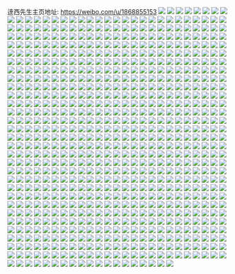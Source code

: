 逹西先生主页地址: https://weibo.com/u/1868855153 
![](https://wx4.sinaimg.cn/mw2000/6f647771gy1h8v51tytyyj22aa1ijhdu.jpg) 
![](https://wx4.sinaimg.cn/mw2000/6f647771gy1h8v527migtj21ln2eyb2b.jpg) 
![](https://wx4.sinaimg.cn/mw2000/6f647771gy1h8v51y50qzj22ey1lnhdx.jpg) 
![](https://wx4.sinaimg.cn/mw2000/6f647771gy1h8v522w783j21lm2ewb2b.jpg) 
![](https://wx4.sinaimg.cn/mw2000/6f647771gy1h8v525u287j22d11kd1kz.jpg) 
![](https://wx4.sinaimg.cn/mw2000/6f647771gy1h8v51zgeexj21f7259x6p.jpg) 
![](https://wx4.sinaimg.cn/mw2000/6f647771gy1h8v52c98fvj21kj2danpe.jpg) 
![](https://wx4.sinaimg.cn/mw2000/6f647771gy1h8v52dxh0jj21h1281hdu.jpg) 
![](https://wx4.sinaimg.cn/mw2000/6f647771gy1h8v52akro2j22ey1lnkjn.jpg) 
![](https://wx4.sinaimg.cn/mw2000/6f647771gy1h8v5241393j21ad1xk7wh.jpg) 
![](https://wx4.sinaimg.cn/mw2000/6f647771gy1h8v51sd7mgj21ln2eyu0z.jpg) 
![](https://wx4.sinaimg.cn/mw2000/6f647771gy1h8v52141xlj22cp1k5x6q.jpg) 
![](https://wx4.sinaimg.cn/mw2000/6f647771gy1h8s7gzaqzjj22c0340b2a.jpg) 
![](https://wx4.sinaimg.cn/mw2000/6f647771gy1h8s7h32jt7j22c0340hdu.jpg) 
![](https://wx4.sinaimg.cn/mw2000/6f647771gy1h8s7h15co1j22c0340kjm.jpg) 
![](https://wx4.sinaimg.cn/mw2000/6f647771gy1h8s7gx58fmj22c03407wj.jpg) 
![](https://wx4.sinaimg.cn/mw2000/6f647771gy1h8s7gv3fw1j23402c0kjn.jpg) 
![](https://wx4.sinaimg.cn/mw2000/6f647771gy1h8s7gproqrj22c0340hdu.jpg) 
![](https://wx4.sinaimg.cn/mw2000/6f647771gy1h8qr1gzuwvj22c0340e82.jpg) 
![](https://wx4.sinaimg.cn/mw2000/6f647771gy1h8qr1ihq55j22b032ob2a.jpg) 
![](https://wx4.sinaimg.cn/mw2000/6f647771gy1h8qr1n79q6j22c0340kjm.jpg) 
![](https://wx4.sinaimg.cn/mw2000/6f647771gy1h8qr1pjsjkj22c03407wj.jpg) 
![](https://wx4.sinaimg.cn/mw2000/6f647771gy1h8ma0074qwj22ad1psb29.jpg) 
![](https://wx4.sinaimg.cn/mw2000/6f647771gy1h8m9zt5bgxj229p325b2b.jpg) 
![](https://wx4.sinaimg.cn/mw2000/6f647771gy1h8m9zjytn6j20zk0qogys.jpg) 
![](https://wx4.sinaimg.cn/mw2000/6f647771gy1h8lsy3ashjj226a2wenpe.jpg) 
![](https://wx4.sinaimg.cn/mw2000/6f647771gy1h8m9zn78tnj20qo0zkart.jpg) 
![](https://wx4.sinaimg.cn/mw2000/6f647771gy1h8lsy6pzm2j22c0340npg.jpg) 
![](https://wx4.sinaimg.cn/mw2000/6f647771gy1h8ma04n52pj22c03407wj.jpg) 
![](https://wx4.sinaimg.cn/mw2000/6f647771gy1h8ma07np8wj22c0340qv6.jpg) 
![](https://wx4.sinaimg.cn/mw2000/6f647771gy1h8m9zggbyaj235s23ce82.jpg) 
![](https://wx4.sinaimg.cn/mw2000/6f647771gy1h8m9zxm1x0j226g2wl7wi.jpg) 
![](https://wx4.sinaimg.cn/mw2000/6f647771gy1h8m9zonrjcj20zk0qowrh.jpg) 
![](https://wx4.sinaimg.cn/mw2000/6f647771gy1h8lsy8w2a3j22ap32akjm.jpg) 
![](https://wx4.sinaimg.cn/mw2000/6f647771gy1h8al2slpcej22c0340qvb.jpg) 
![](https://wx4.sinaimg.cn/mw2000/6f647771gy1h8al2v1h7qj22c0340kjp.jpg) 
![](https://wx4.sinaimg.cn/mw2000/6f647771gy1h8al2mvt9qj223t35se8b.jpg) 
![](https://wx4.sinaimg.cn/mw2000/6f647771gy1h8al2cknwaj22by1qzb29.jpg) 
![](https://wx4.sinaimg.cn/mw2000/6f647771gy1h8al7evswsj22c0340e83.jpg) 
![](https://wx4.sinaimg.cn/mw2000/6f647771gy1h8al2xhk5qj20qo0zk7by.jpg) 
![](https://wx4.sinaimg.cn/mw2000/6f647771gy1h8am538cujj21uo46c4qq.jpg) 
![](https://wx4.sinaimg.cn/mw2000/6f647771gy1h8al2x4o9ij20qo0zk15f.jpg) 
![](https://wx4.sinaimg.cn/mw2000/6f647771gy1h8am54vep0j21uo46c4qq.jpg) 
![](https://wx4.sinaimg.cn/mw2000/6f647771gy1h84tyrq2j9j22c0340u10.jpg) 
![](https://wx4.sinaimg.cn/mw2000/6f647771gy1h84typ54vbj22c0340b2d.jpg) 
![](https://wx4.sinaimg.cn/mw2000/6f647771gy1h81hwi8l80j22352s7qv6.jpg) 
![](https://wx4.sinaimg.cn/mw2000/6f647771gy1h81hxa26kaj22402tcx6p.jpg) 
![](https://wx4.sinaimg.cn/mw2000/6f647771gy1h81hw1pvlkj22c0340b2c.jpg) 
![](https://wx4.sinaimg.cn/mw2000/6f647771gy1h7yzzzxcv8j20u01hckjm.jpg) 
![](https://wx4.sinaimg.cn/mw2000/6f647771gy1h7z0076n0pj20u01hcqv6.jpg) 
![](https://wx4.sinaimg.cn/mw2000/6f647771gy1h7z00a51rvj20u01hce82.jpg) 
![](https://wx4.sinaimg.cn/mw2000/6f647771gy1h7z003ys39j20u01hchdu.jpg) 
![](https://wx4.sinaimg.cn/mw2000/6f647771gy1h7vmblnjy3j21ln2eynpf.jpg) 
![](https://wx4.sinaimg.cn/mw2000/6f647771gy1h7vmebhysvj21kh2d7x6q.jpg) 
![](https://wx4.sinaimg.cn/mw2000/6f647771gy1h7vmd5s759j21ln2eyqv7.jpg) 
![](https://wx4.sinaimg.cn/mw2000/6f647771gy1h7vmb3js1pj21ln2ey7wk.jpg) 
![](https://wx4.sinaimg.cn/mw2000/6f647771gy1h7vmb9f3jxj21ln29q1kz.jpg) 
![](https://wx4.sinaimg.cn/mw2000/6f647771gy1h7vmb7ky4zj21ln2ey7wk.jpg) 
![](https://wx4.sinaimg.cn/mw2000/6f647771gy1h7ul5mhf6gj228s2zqu0y.jpg) 
![](https://wx4.sinaimg.cn/mw2000/6f647771gy1h7ul672rbpj22c0340hdu.jpg) 
![](https://wx4.sinaimg.cn/mw2000/6f647771gy1h7ul577eujj22c0340e84.jpg) 
![](https://wx4.sinaimg.cn/mw2000/6f647771gy1h7ul64rqeuj22bx33w4qr.jpg) 
![](https://wx4.sinaimg.cn/mw2000/6f647771gy1h7auuqn1b8j22c0340b2d.jpg) 
![](https://wx4.sinaimg.cn/mw2000/6f647771gy1h7auuohfonj22913024qp.jpg) 
![](https://wx4.sinaimg.cn/mw2000/6f647771gy1h7auuteewvj22c03404qr.jpg) 
![](https://wx4.sinaimg.cn/mw2000/6f647771gy1h7auuw2mwyj22112pd7wi.jpg) 
![](https://wx4.sinaimg.cn/mw2000/6f647771gy1h7autpdintj22c0340b2a.jpg) 
![](https://wx4.sinaimg.cn/mw2000/6f647771gy1h7auuy07tij22c0340x6p.jpg) 
![](https://wx4.sinaimg.cn/mw2000/6f647771gy1h77c7bs713j22ey1lnb2b.jpg) 
![](https://wx4.sinaimg.cn/mw2000/6f647771gy1h77c6k6gmzj21ln2eykjn.jpg) 
![](https://wx4.sinaimg.cn/mw2000/6f647771gy1h77c793mohj22ey1lnx6r.jpg) 
![](https://wx4.sinaimg.cn/mw2000/6f647771gy1h77c8eca1xj21ln2eye6y.jpg) 
![](https://wx4.sinaimg.cn/mw2000/6f647771gy1h77c83w3dfj21ln2ey4qs.jpg) 
![](https://wx4.sinaimg.cn/mw2000/6f647771gy1h77c74k3hkj21hp2901kx.jpg) 
![](https://wx4.sinaimg.cn/mw2000/6f647771gy1h77c7qv4ybj21jt2c77u0.jpg) 
![](https://wx4.sinaimg.cn/mw2000/6f647771gy1h77c6zt8cpj21jt2c8u0y.jpg) 
![](https://wx4.sinaimg.cn/mw2000/6f647771gy1h77c6qsbhxj21ln2ey7wk.jpg) 
![](https://wx4.sinaimg.cn/mw2000/6f647771gy1h77c7e94fwj22ey1lnkjl.jpg) 
![](https://wx4.sinaimg.cn/mw2000/6f647771gy1h77c87w6cvj21ln2eyb2b.jpg) 
![](https://wx4.sinaimg.cn/mw2000/6f647771gy1h77c7gvprqj22ey1ln4qr.jpg) 
![](https://wx4.sinaimg.cn/mw2000/6f647771gy1h77c6uqpbij21f524pnpe.jpg) 
![](https://wx4.sinaimg.cn/mw2000/6f647771gy1h77c8jhijcj21j12b1qv6.jpg) 
![](https://wx4.sinaimg.cn/mw2000/6f647771gy1h77cdmd58pj22ey1lnu10.jpg) 
![](https://wx4.sinaimg.cn/mw2000/6f647771gy1h6wnjvdn17j22s51urn4e.jpg) 
![](https://wx4.sinaimg.cn/mw2000/6f647771gy1h6wnjygj4mj22s51ur7dj.jpg) 
![](https://wx4.sinaimg.cn/mw2000/6f647771gy1h728q1svcnj22s51urn5z.jpg) 
![](https://wx4.sinaimg.cn/mw2000/6f647771gy1h6wnjwxehzj22s51urwmx.jpg) 
![](https://wx4.sinaimg.cn/mw2000/6f647771gy1h6vqi70o9jj212s76i4jm.jpg) 
![](https://wx4.sinaimg.cn/mw2000/6f647771gy1h6vpxxtj70j212s76i4qr.jpg) 
![](https://wx4.sinaimg.cn/mw2000/6f647771gy1h6vpy18knmj217d6f7kjm.jpg) 
![](https://wx4.sinaimg.cn/mw2000/6f647771gy1h6vpy3m65aj212s76inpe.jpg) 
![](https://wx4.sinaimg.cn/mw2000/6f647771gy1h6vq3c85yjj217d6f9qv6.jpg) 
![](https://wx4.sinaimg.cn/mw2000/6f647771gy1h6vpyauobuj212s76kni9.jpg) 
![](https://wx4.sinaimg.cn/mw2000/6f647771gy1h6vpy8laz3j212s76knog.jpg) 
![](https://wx4.sinaimg.cn/mw2000/6f647771gy1h6vpzlvmzlj217d6f71kz.jpg) 
![](https://wx4.sinaimg.cn/mw2000/6f647771gy1h6vpydibgjj212s76kqv6.jpg) 
![](https://wx4.sinaimg.cn/mw2000/6f647771gy1h6mrsnl1jmj20pv0yhtjw.jpg) 
![](https://wx4.sinaimg.cn/mw2000/6f647771gy1h6mrmsi35sj22ad31unpe.jpg) 
![](https://wx4.sinaimg.cn/mw2000/6f647771gy1h6mrmdn0yvj22c0340x6p.jpg) 
![](https://wx4.sinaimg.cn/mw2000/6f647771gy1h6mrmklk9uj22c0340qv6.jpg) 
![](https://wx4.sinaimg.cn/mw2000/6f647771gy1h6mrmhxylcj21sc2dse81.jpg) 
![](https://wx4.sinaimg.cn/mw2000/6f647771gy1h6mshp767sj21400u0dn1.jpg) 
![](https://wx4.sinaimg.cn/mw2000/6f647771gy1h6oqdz0p1oj22c03404qr.jpg) 
![](https://wx4.sinaimg.cn/mw2000/6f647771gy1h6oqe6kvm3j22c03401l0.jpg) 
![](https://wx4.sinaimg.cn/mw2000/6f647771gy1h6oqdsbn64j22c03407wj.jpg) 
![](https://wx4.sinaimg.cn/mw2000/6f647771gy1h6oqdw6d6lj23402c07wj.jpg) 
![](https://wx4.sinaimg.cn/mw2000/6f647771gy1h6oqdkrusvj22162pkqv5.jpg) 
![](https://wx4.sinaimg.cn/mw2000/6f647771gy1h6oqdm9a8xj22dc35saon.jpg) 
![](https://wx4.sinaimg.cn/mw2000/6f647771gy1h6oqdooq3uj228k2zfb2a.jpg) 
![](https://wx4.sinaimg.cn/mw2000/6f647771gy1h6oqeb46v8j22dc35su0z.jpg) 
![](https://wx4.sinaimg.cn/mw2000/6f647771gy1h6oqe2o63lj22db35r1kz.jpg) 
![](https://wx4.sinaimg.cn/mw2000/6f647771gy1h6mjq5vxphj229g30mhdu.jpg) 
![](https://wx4.sinaimg.cn/mw2000/6f647771gy1h6mjq9e7yrj22ay32l1kz.jpg) 
![](https://wx4.sinaimg.cn/mw2000/6f647771gy1h6mjs5z01qj22c03407wj.jpg) 
![](https://wx4.sinaimg.cn/mw2000/6f647771gy1h6mjq3xzihj229k30rqv6.jpg) 
![](https://wx4.sinaimg.cn/mw2000/6f647771gy1h6mjsgsnbwj227w27whdv.jpg) 
![](https://wx4.sinaimg.cn/mw2000/6f647771gy1h6mjs86m3fj22c02c0b2a.jpg) 
![](https://wx4.sinaimg.cn/mw2000/6f647771gy1h6mjsdonscj22c0340u0y.jpg) 
![](https://wx4.sinaimg.cn/mw2000/6f647771gy1h6mjsazu0lj2225225qv6.jpg) 
![](https://wx4.sinaimg.cn/mw2000/6f647771gy1h6mjsezpe4j20qo0zkqcv.jpg) 
![](https://wx4.sinaimg.cn/mw2000/6f647771gy1h62n2mj1a8j22jk1woahd.jpg) 
![](https://wx4.sinaimg.cn/mw2000/6f647771gy1h62my2ltlxj220c2ogx6p.jpg) 
![](https://wx4.sinaimg.cn/mw2000/6f647771gy1h62mvmyiq4j22c0340u0y.jpg) 
![](https://wx4.sinaimg.cn/mw2000/6f647771gy1h62mvqmzvhj22c0340toy.jpg) 
![](https://wx4.sinaimg.cn/mw2000/6f647771gy1h62n2ut0pnj22681mwhdt.jpg) 
![](https://wx4.sinaimg.cn/mw2000/6f647771gy1h62sdu0sn3j22a131cb29.jpg) 
![](https://wx4.sinaimg.cn/mw2000/6f647771gy1h606tgp8slj217d6f9hdu.jpg) 
![](https://wx4.sinaimg.cn/mw2000/6f647771gy1h5zrcx43zlj21e25ka49p.jpg) 
![](https://wx4.sinaimg.cn/mw2000/6f647771gy1h606tdfun6j21e25kaqv6.jpg) 
![](https://wx4.sinaimg.cn/mw2000/6f647771gy1h606tjyjz6j217d6f71kz.jpg) 
![](https://wx4.sinaimg.cn/mw2000/6f647771gy1h5zskxmv9lj21e35k77o3.jpg) 
![](https://wx4.sinaimg.cn/mw2000/6f647771gy1h5zsor5hg0j217d6f9tmn.jpg) 
![](https://wx4.sinaimg.cn/mw2000/6f647771gy1h606t8g6z1j217d6f7x23.jpg) 
![](https://wx4.sinaimg.cn/mw2000/6f647771gy1h5zr3jorasj217d6f77m6.jpg) 
![](https://wx4.sinaimg.cn/mw2000/6f647771gy1h5zrcz13g6j21e25kanpe.jpg) 
![](https://wx4.sinaimg.cn/mw2000/6f647771gy1h5izciyswfj22s51urb29.jpg) 
![](https://wx4.sinaimg.cn/mw2000/6f647771gy1h5izcc1mgcj22s51ur1kx.jpg) 
![](https://wx4.sinaimg.cn/mw2000/6f647771gy1h5izcgua6zj22s51ure81.jpg) 
![](https://wx4.sinaimg.cn/mw2000/6f647771gy1h5izj8hjtcj22s51ur7wh.jpg) 
![](https://wx4.sinaimg.cn/mw2000/6f647771gy1h5iza5tvuyj22io3swb2b.jpg) 
![](https://wx4.sinaimg.cn/mw2000/6f647771gy1h5hu1wfj7wj21zr2np1ky.jpg) 
![](https://wx4.sinaimg.cn/mw2000/6f647771gy1h5hu2u87g9j22io3cwqv6.jpg) 
![](https://wx4.sinaimg.cn/mw2000/6f647771gy1h5hu2cwfuaj22io3sw4qq.jpg) 
![](https://wx4.sinaimg.cn/mw2000/6f647771gy1h5hu266rm4j22262qwx6p.jpg) 
![](https://wx4.sinaimg.cn/mw2000/6f647771gy1h5hu1tczvdj22262qye82.jpg) 
![](https://wx4.sinaimg.cn/mw2000/6f647771gy1h5hu1zascfj22262qwkjl.jpg) 
![](https://wx4.sinaimg.cn/mw2000/6f647771gy1h5fuxysffcj21ln2ey4qr.jpg) 
![](https://wx4.sinaimg.cn/mw2000/6f647771gy1h5fuy3mzn4j21ln2eyhdv.jpg) 
![](https://wx4.sinaimg.cn/mw2000/6f647771gy1h5fuy9olehj22ey1lnu0z.jpg) 
![](https://wx4.sinaimg.cn/mw2000/6f647771gy1h5fuy5soi7j22ey1lnqv6.jpg) 
![](https://wx4.sinaimg.cn/mw2000/6f647771gy1h5fr9ib7u3j22hg3ba7wi.jpg) 
![](https://wx4.sinaimg.cn/mw2000/6f647771gy1h5fr5zwuhij22092ocu0x.jpg) 
![](https://wx4.sinaimg.cn/mw2000/6f647771gy1h5fr5rtks8j22c0340u0y.jpg) 
![](https://wx4.sinaimg.cn/mw2000/6f647771gy1h5fr61um9kj21z52mvx6p.jpg) 
![](https://wx4.sinaimg.cn/mw2000/6f647771gy1h5fr647jq7j22c0340b2a.jpg) 
![](https://wx4.sinaimg.cn/mw2000/6f647771gy1h5fr5vxd73j21ck1sqkhw.jpg) 
![](https://wx4.sinaimg.cn/mw2000/6f647771gy1h5fr5xhim9j22io3cwhdu.jpg) 
![](https://wx4.sinaimg.cn/mw2000/6f647771gy1h5fr5u30avj22262qvu0y.jpg) 
![](https://wx4.sinaimg.cn/mw2000/6f647771gy1h5fr62ss1nj21y52lj1ky.jpg) 
![](https://wx4.sinaimg.cn/mw2000/6f647771gy1h5fr5ycotdj21yk1gw4qp.jpg) 
![](https://wx4.sinaimg.cn/mw2000/6f647771gy1h5fr6hi9t9j23402261kz.jpg) 
![](https://wx4.sinaimg.cn/mw2000/6f647771gy1h5fr6ekdr3j23402264qr.jpg) 
![](https://wx4.sinaimg.cn/mw2000/6f647771gy1h4v2fhlumnj21gg275kjm.jpg) 
![](https://wx4.sinaimg.cn/mw2000/6f647771gy1h4v2frx1tbj21gp27ix6p.jpg) 
![](https://wx4.sinaimg.cn/mw2000/6f647771gy1h4v1dru8wnj21kl2deqv6.jpg) 
![](https://wx4.sinaimg.cn/mw2000/6f647771gy1h4w30udvmej21ln2eyu0z.jpg) 
![](https://wx4.sinaimg.cn/mw2000/6f647771gy1h4va0nkgomj21hl28ukjm.jpg) 
![](https://wx4.sinaimg.cn/mw2000/6f647771gy1h4va2d40aaj21iw2aukjm.jpg) 
![](https://wx4.sinaimg.cn/mw2000/6f647771gy1h4va0shq04j21n01b8e81.jpg) 
![](https://wx4.sinaimg.cn/mw2000/6f647771gy1h4va12aublj21lm2ew7wj.jpg) 
![](https://wx4.sinaimg.cn/mw2000/6f647771gy1h4v2f0kceoj21ln2ey4qr.jpg) 
![](https://wx4.sinaimg.cn/mw2000/6f647771gy1h4tqbazq0fj20wi1lsqnk.jpg) 
![](https://wx4.sinaimg.cn/mw2000/6f647771gy1h4h0jpgx0uj21sc2dswxv.jpg) 
![](https://wx4.sinaimg.cn/mw2000/6f647771gy1h4uhs3bkzvj22c03407wi.jpg) 
![](https://wx4.sinaimg.cn/mw2000/6f647771gy1h4tqbg9lhsj22d51bwx0i.jpg) 
![](https://wx4.sinaimg.cn/mw2000/6f647771gy1h4tv2dsi6hj222t1k4qv6.jpg) 
![](https://wx4.sinaimg.cn/mw2000/6f647771gy1h4o2ldytp1j21za2yxkjl.jpg) 
![](https://wx4.sinaimg.cn/mw2000/6f647771gy1h4o2lcdc4qj2226340b2a.jpg) 
![](https://wx4.sinaimg.cn/mw2000/6f647771gy1h4o1ttuwjwj23402267wi.jpg) 
![](https://wx4.sinaimg.cn/mw2000/6f647771gy1h4o1txag1wj220s31ykjl.jpg) 
![](https://wx4.sinaimg.cn/mw2000/6f647771gy1h4o2lfvfvqj22833c6e81.jpg) 
![](https://wx4.sinaimg.cn/mw2000/6f647771gy1h4o2lio3b9j2226339qv5.jpg) 
![](https://wx4.sinaimg.cn/mw2000/6f647771gy1h4o2lkyox7j2340226qv5.jpg) 
![](https://wx4.sinaimg.cn/mw2000/6f647771gy1h4o2lq1r8wj22263404qq.jpg) 
![](https://wx4.sinaimg.cn/mw2000/6f647771gy1h4o2ltbq1kj222o340x6p.jpg) 
![](https://wx4.sinaimg.cn/mw2000/6f647771gy1h4n5j3d82xj26644451l9.jpg) 
![](https://wx4.sinaimg.cn/mw2000/6f647771gy1h4n5j6k6bwj22ju3tnu10.jpg) 
![](https://wx4.sinaimg.cn/mw2000/6f647771gy1h4n5jci440j25yd3yzu16.jpg) 
![](https://wx4.sinaimg.cn/mw2000/6f647771gy1h4myfc6cqbj243c64wb2j.jpg) 
![](https://wx4.sinaimg.cn/mw2000/6f647771gy1h4myfgigxmj22ns3zkhdx.jpg) 
![](https://wx4.sinaimg.cn/mw2000/6f647771gy1h4myq4zcjej264w43ckjv.jpg) 
![](https://wx4.sinaimg.cn/mw2000/6f647771gy1h4myf409yuj2607408x6x.jpg) 
![](https://wx4.sinaimg.cn/mw2000/6f647771gy1h4myq8rd8ij260x40pu16.jpg) 
![](https://wx4.sinaimg.cn/mw2000/6f647771gy1h4myqhanrkj241e61zx72.jpg) 
![](https://wx4.sinaimg.cn/mw2000/6f647771gy1h4mypwqmhuj25xv3ynkju.jpg) 
![](https://wx4.sinaimg.cn/mw2000/6f647771gy1h4myqoxilfj23xx5ws7wq.jpg) 
![](https://wx4.sinaimg.cn/mw2000/6f647771gy1h4mz26x075j23ws5v21l8.jpg) 
![](https://wx4.sinaimg.cn/mw2000/6f647771gy1h4myiiatmtj264w43c1l7.jpg) 
![](https://wx4.sinaimg.cn/mw2000/6f647771gy1h4mz1yrbpzj223y35ukjn.jpg) 
![](https://wx4.sinaimg.cn/mw2000/6f647771gy1h4mz2bvuquj25zy4011l9.jpg) 
![](https://wx4.sinaimg.cn/mw2000/6f647771gy1h4lt5mu53hj22dc1kwnpd.jpg) 
![](https://wx4.sinaimg.cn/mw2000/6f647771gy1h4lt5cxmw4j22c01k0u0x.jpg) 
![](https://wx4.sinaimg.cn/mw2000/6f647771gy1h4lt5j3wupj22dc1kwx6p.jpg) 
![](https://wx4.sinaimg.cn/mw2000/6f647771gy1h4lt5hf83gj228i1hohdt.jpg) 
![](https://wx4.sinaimg.cn/mw2000/6f647771gy1h4lt5l35p1j22c51k3e81.jpg) 
![](https://wx4.sinaimg.cn/mw2000/6f647771gy1h4lt58l2xrj22531fenpd.jpg) 
![](https://wx4.sinaimg.cn/mw2000/6f647771gy1h4lt5fpxegj229x1ime81.jpg) 
![](https://wx4.sinaimg.cn/mw2000/6f647771gy1h4lt5oovajj21kw2dcnpd.jpg) 
![](https://wx4.sinaimg.cn/mw2000/6f647771gy1h4lt5b3btgj22dc1kwqv5.jpg) 
![](https://wx4.sinaimg.cn/mw2000/6f647771gy1h4blgdajynj20wi1lsakj.jpg) 
![](https://wx4.sinaimg.cn/mw2000/6f647771gy1h3w85w0rutj22s51ure82.jpg) 
![](https://wx4.sinaimg.cn/mw2000/6f647771gy1h3w85pa5oyj22s51urhdu.jpg) 
![](https://wx4.sinaimg.cn/mw2000/6f647771gy1h3w85qt869j22s51ure82.jpg) 
![](https://wx4.sinaimg.cn/mw2000/6f647771gy1h3w86j0gczj22s51ure82.jpg) 
![](https://wx4.sinaimg.cn/mw2000/6f647771gy1h3w86ey3i2j22qn44z7wo.jpg) 
![](https://wx4.sinaimg.cn/mw2000/6f647771gy1h3w860sl2fj22s51urkjm.jpg) 
![](https://wx4.sinaimg.cn/mw2000/6f647771gy1h3w85ubftvj22s51urqv6.jpg) 
![](https://wx4.sinaimg.cn/mw2000/6f647771gy1h3w85yabmsj22s51ur7wi.jpg) 
![](https://wx4.sinaimg.cn/mw2000/6f647771gy1h3w85si3c7j22s51urb2a.jpg) 
![](https://wx4.sinaimg.cn/mw2000/6f647771gy1h3gah3lcp7j22c03404qq.jpg) 
![](https://wx4.sinaimg.cn/mw2000/6f647771gy1h3gah7o1y7j22c0340npd.jpg) 
![](https://wx4.sinaimg.cn/mw2000/6f647771gy1h36uhrk778j21hc1z4b29.jpg) 
![](https://wx4.sinaimg.cn/mw2000/6f647771gy1h36uiu01jnj21d51tihdt.jpg) 
![](https://wx4.sinaimg.cn/mw2000/6f647771gy1h36uhu9up8j21gb1xqb29.jpg) 
![](https://wx4.sinaimg.cn/mw2000/6f647771gy1h36uht0gp4j22s51uru0x.jpg) 
![](https://wx4.sinaimg.cn/mw2000/6f647771gy1h36uiw7t6xj21hc1z44qp.jpg) 
![](https://wx4.sinaimg.cn/mw2000/6f647771gy1h36uhvq5d3j22s51ur1ky.jpg) 
![](https://wx4.sinaimg.cn/mw2000/6f647771gy1h36uiskjsxj21hc1z47wh.jpg) 
![](https://wx4.sinaimg.cn/mw2000/6f647771gy1h36uixxvosj21hc1z41kx.jpg) 
![](https://wx4.sinaimg.cn/mw2000/6f647771gy1h36uizcxpcj215x1jwh4u.jpg) 
![](https://wx4.sinaimg.cn/mw2000/6f647771gy1h34oa0bguzj23402c0hdx.jpg) 
![](https://wx4.sinaimg.cn/mw2000/6f647771gy1h33c6a09flj22c0340u0x.jpg) 
![](https://wx4.sinaimg.cn/mw2000/6f647771gy1h34oa4im51j21wt1fmu0x.jpg) 
![](https://wx4.sinaimg.cn/mw2000/6f647771gy1h34o9u8ttmj22mq1z24qq.jpg) 
![](https://wx4.sinaimg.cn/mw2000/6f647771gy1h34o9w97l6j21qq2bnkjl.jpg) 
![](https://wx4.sinaimg.cn/mw2000/6f647771gy1h34oa657kuj228p2zlkjm.jpg) 
![](https://wx4.sinaimg.cn/mw2000/6f647771gy1h34o9xks31j229x1pgb2a.jpg) 
![](https://wx4.sinaimg.cn/mw2000/6f647771gy1h34oadpgldj22742xib2a.jpg) 
![](https://wx4.sinaimg.cn/mw2000/6f647771gy1h34oa388ttj225f2wzu10.jpg) 
![](https://wx4.sinaimg.cn/mw2000/6f647771gy1h34oa8qc0kj22c0340qv8.jpg) 
![](https://wx4.sinaimg.cn/mw2000/6f647771gy1h34oaac479j218n1nie81.jpg) 
![](https://wx4.sinaimg.cn/mw2000/6f647771gy1h34oac12sqj22ag31xkjm.jpg) 
![](https://wx4.sinaimg.cn/mw2000/6f647771gy1h336367hxvj224i39vhdt.jpg) 
![](https://wx4.sinaimg.cn/mw2000/6f647771gy1h336381uuvj222g3ete81.jpg) 
![](https://wx4.sinaimg.cn/mw2000/6f647771gy1h2uiig0lnyj223u1kwqv5.jpg) 
![](https://wx4.sinaimg.cn/mw2000/6f647771gy1h2uihib4h1j223u1kwnpe.jpg) 
![](https://wx4.sinaimg.cn/mw2000/6f647771gy1h2uihxanvsj223u1kw1kz.jpg) 
![](https://wx4.sinaimg.cn/mw2000/6f647771gy1h2uii5fmorj223u1kwe82.jpg) 
![](https://wx4.sinaimg.cn/mw2000/6f647771gy1h2uii94c8sj223u1kwe82.jpg) 
![](https://wx4.sinaimg.cn/mw2000/6f647771gy1h2uihm498vj223u1kwnpe.jpg) 
![](https://wx4.sinaimg.cn/mw2000/6f647771gy1h2uiicqx5kj223u1kwu0x.jpg) 
![](https://wx4.sinaimg.cn/mw2000/6f647771gy1h2uii1ykpzj223u1kwkjn.jpg) 
![](https://wx4.sinaimg.cn/mw2000/6f647771gy1h2uiijf0y8j223u1kwu0x.jpg) 
![](https://wx4.sinaimg.cn/mw2000/6f647771gy1h2g82asf1ij23402c0npf.jpg) 
![](https://wx4.sinaimg.cn/mw2000/6f647771gy1h2g81q3cg8j22c0340b2b.jpg) 
![](https://wx4.sinaimg.cn/mw2000/6f647771gy1h2g81da2jrj22c0340e82.jpg) 
![](https://wx4.sinaimg.cn/mw2000/6f647771gy1h2jtjxpedyj22c0340e83.jpg) 
![](https://wx4.sinaimg.cn/mw2000/6f647771gy1h2jtkaecu7j22c0340qv7.jpg) 
![](https://wx4.sinaimg.cn/mw2000/6f647771gy1h2jtkg81g2j22c0340b2b.jpg) 
![](https://wx4.sinaimg.cn/mw2000/6f647771gy1h2jtyn4zj0j22c0340kjp.jpg) 
![](https://wx4.sinaimg.cn/mw2000/6f647771gy1h2fdzr0b47j20u0140ng8.jpg) 
![](https://wx4.sinaimg.cn/mw2000/6f647771gy1h2fdzxqqr1j22c0340kjn.jpg) 
![](https://wx4.sinaimg.cn/mw2000/6f647771gy1h2fdz00bkcj22c0340x6s.jpg) 
![](https://wx4.sinaimg.cn/mw2000/6f647771gy1h2fdt38jyyj22142pix6p.jpg) 
![](https://wx4.sinaimg.cn/mw2000/6f647771gy1h2fdt0sjonj21sc2dskjm.jpg) 
![](https://wx4.sinaimg.cn/mw2000/6f647771gy1h2ezapflx9j22c0340kjn.jpg) 
![](https://wx4.sinaimg.cn/mw2000/6f647771gy1h2ezb2qjacj22c0340npg.jpg) 
![](https://wx4.sinaimg.cn/mw2000/6f647771gy1h2ezb8a45uj22c0340npe.jpg) 
![](https://wx4.sinaimg.cn/mw2000/6f647771gy1h2ezb5omzvj22c0340hdu.jpg) 
![](https://wx4.sinaimg.cn/mw2000/6f647771gy1h2ezbd84voj22c0340x6r.jpg) 
![](https://wx4.sinaimg.cn/mw2000/6f647771gy1h2ezba89twj22c03407wi.jpg) 
![](https://wx4.sinaimg.cn/mw2000/6f647771gy1h2auugnsrrj21z41hcqv5.jpg) 
![](https://wx4.sinaimg.cn/mw2000/6f647771gy1h2autoj2naj21hc1z4kjl.jpg) 
![](https://wx4.sinaimg.cn/mw2000/6f647771gy1h2autmj3kfj21hc1z4npd.jpg) 
![](https://wx4.sinaimg.cn/mw2000/6f647771gy1h2ays6eawej21b21qqx16.jpg) 
![](https://wx4.sinaimg.cn/mw2000/6f647771gy1h2auzch1xyj22342s54qr.jpg) 
![](https://wx4.sinaimg.cn/mw2000/6f647771gy1h2ayu105fbj21z41hchdt.jpg) 
![](https://wx4.sinaimg.cn/mw2000/6f647771gy1h2autfah9uj21z41hckjl.jpg) 
![](https://wx4.sinaimg.cn/mw2000/6f647771gy1h2autqevzuj21hc1z47wh.jpg) 
![](https://wx4.sinaimg.cn/mw2000/6f647771gy1h2autkljwhj21hc1z4kjl.jpg) 
![](https://wx4.sinaimg.cn/mw2000/6f647771gy1h1ws41v6hpj228t2zrb2a.jpg) 
![](https://wx4.sinaimg.cn/mw2000/6f647771gy1h1wrzysk5lj22c03404qs.jpg) 
![](https://wx4.sinaimg.cn/mw2000/6f647771gy1h1ws01nj5fj22c0340npe.jpg) 
![](https://wx4.sinaimg.cn/mw2000/6f647771gy1h1wrzvcib7j221m2q6e82.jpg) 
![](https://wx4.sinaimg.cn/mw2000/6f647771gy1h1rxno69k7j22s51urkjm.jpg) 
![](https://wx4.sinaimg.cn/mw2000/6f647771gy1h1rxnvvl9fj22s51urx6p.jpg) 
![](https://wx4.sinaimg.cn/mw2000/6f647771gy1h1rxo1vuenj22s51urqv6.jpg) 
![](https://wx4.sinaimg.cn/mw2000/6f647771gy1h1rxnxt43bj22s51ure82.jpg) 
![](https://wx4.sinaimg.cn/mw2000/6f647771gy1h1rxntyk9zj235s23ckjq.jpg) 
![](https://wx4.sinaimg.cn/mw2000/6f647771gy1h1rxnzpc2kj22s51ur7wi.jpg) 
![](https://wx4.sinaimg.cn/mw2000/6f647771gy1h1k3af773bj22c02c0kjm.jpg) 
![](https://wx4.sinaimg.cn/mw2000/6f647771gy1h1k3a7hh8nj20kd106n3t.jpg) 
![](https://wx4.sinaimg.cn/mw2000/6f647771gy1h1mvf97rzlj22ds1sgb29.jpg) 
![](https://wx4.sinaimg.cn/mw2000/6f647771gy1h1k3abkpd1j23402c0b2b.jpg) 
![](https://wx4.sinaimg.cn/mw2000/6f647771gy1h1k5ervmxvj22c0340x6q.jpg) 
![](https://wx4.sinaimg.cn/mw2000/6f647771gy1h1mvfiqsrcj23222akhdu.jpg) 
![](https://wx4.sinaimg.cn/mw2000/6f647771gy1h1ofe0vr1qj231029qnpf.jpg) 
![](https://wx4.sinaimg.cn/mw2000/6f647771gy1h1ofdy6xx5j22ap32au0y.jpg) 
![](https://wx4.sinaimg.cn/mw2000/6f647771gy1h1ap9vkko7j224835sqv8.jpg) 
![](https://wx4.sinaimg.cn/mw2000/6f647771gy1h0yd2uefc3j221g31nqv6.jpg) 
![](https://wx4.sinaimg.cn/mw2000/6f647771gy1h0yd33n0wuj224835sqv7.jpg) 
![](https://wx4.sinaimg.cn/mw2000/6f647771gy1h1ap9zs100j224835shdw.jpg) 
![](https://wx4.sinaimg.cn/mw2000/6f647771gy1h15nfh91scj23402c0kjl.jpg) 
![](https://wx4.sinaimg.cn/mw2000/6f647771gy1h15nfeu1tqj20zk0k07b2.jpg) 
![](https://wx4.sinaimg.cn/mw2000/6f647771gy1h15nfgej0mj22a831n4qq.jpg) 
![](https://wx4.sinaimg.cn/mw2000/6f647771gy1h15nfhzci5j21bd1r5qqk.jpg) 
![](https://wx4.sinaimg.cn/mw2000/6f647771gy1h15nfe9ew2j20rp1dadqs.jpg) 
![](https://wx4.sinaimg.cn/mw2000/6f647771gy1h15nfjdfddj23402c0npf.jpg) 
![](https://wx4.sinaimg.cn/mw2000/6f647771gy1h15nfbcg7tj229c30gqv8.jpg) 
![](https://wx4.sinaimg.cn/mw2000/6f647771gy1h15tho5854j22c0340kjm.jpg) 
![](https://wx4.sinaimg.cn/mw2000/6f647771gy1h15t672wgwj229s312x6p.jpg) 
![](https://wx4.sinaimg.cn/mw2000/6f647771gy1h15t65v1mbj20wi1ls4nz.jpg) 
![](https://wx4.sinaimg.cn/mw2000/6f647771gy1h0smdfy1dqj21l02dzx6q.jpg) 
![](https://wx4.sinaimg.cn/mw2000/6f647771gy1h0smdcjd9mj21ln2eyx6q.jpg) 
![](https://wx4.sinaimg.cn/mw2000/6f647771gy1h0oidhwnhmj22c0340hdv.jpg) 
![](https://wx4.sinaimg.cn/mw2000/6f647771gy1h0oidf6tplj22c0340x6r.jpg) 
![](https://wx4.sinaimg.cn/mw2000/6f647771gy1h0oid91iinj22c0340x6r.jpg) 
![](https://wx4.sinaimg.cn/mw2000/6f647771gy1h0oidl871kj21zy2ny4qr.jpg) 
![](https://wx4.sinaimg.cn/mw2000/6f647771gy1h0kqs8tpiej22c03401l0.jpg) 
![](https://wx4.sinaimg.cn/mw2000/6f647771gy1h0kqsjlpx2j22c0340b2b.jpg) 
![](https://wx4.sinaimg.cn/mw2000/6f647771gy1h0kqsqfr4xj22c0340u0x.jpg) 
![](https://wx4.sinaimg.cn/mw2000/6f647771gy1h0kqsnsuqaj22c0340x6q.jpg) 
![](https://wx4.sinaimg.cn/mw2000/6f647771gy1h0h0ki8urbj20k00zkn1u.jpg) 
![](https://wx4.sinaimg.cn/mw2000/6f647771gy1h0h0kkko8jj228f2z87wi.jpg) 
![](https://wx4.sinaimg.cn/mw2000/6f647771gy1h0kqu0o6gnj21sc2dsnpd.jpg) 
![](https://wx4.sinaimg.cn/mw2000/6f647771gy1h0kqu36xelj21sc2dsnpd.jpg) 
![](https://wx4.sinaimg.cn/mw2000/6f647771gy1h0euhha4vvj21ln1ln4qq.jpg) 
![](https://wx4.sinaimg.cn/mw2000/6f647771gy1h0et3104gnj220m20mqv5.jpg) 
![](https://wx4.sinaimg.cn/mw2000/6f647771gy1h0et2uxyyij219s19s7wh.jpg) 
![](https://wx4.sinaimg.cn/mw2000/6f647771gy1h0et3oyyjfj21i81i8npd.jpg) 
![](https://wx4.sinaimg.cn/mw2000/6f647771gy1h0et29oekaj21zs1zsb2a.jpg) 
![](https://wx4.sinaimg.cn/mw2000/6f647771gy1h0et3cmxvqj21mh1mhkjm.jpg) 
![](https://wx4.sinaimg.cn/mw2000/6f647771gy1h0et3l0l6zj21kw1kwe82.jpg) 
![](https://wx4.sinaimg.cn/mw2000/6f647771gy1h0et3g8cidj21kw1kwe82.jpg) 
![](https://wx4.sinaimg.cn/mw2000/6f647771gy1h0et3rkk8cj21i61i6b29.jpg) 
![](https://wx4.sinaimg.cn/mw2000/6f647771gy1h01k5cjr6ej223c35su10.jpg) 
![](https://wx4.sinaimg.cn/mw2000/6f647771gy1h01k5fpwzfj22s51ur1kz.jpg) 
![](https://wx4.sinaimg.cn/mw2000/6f647771gy1h01k593r4bj22s51urqv6.jpg) 
![](https://wx4.sinaimg.cn/mw2000/6f647771gy1h01k55psdwj223c35sqv8.jpg) 
![](https://wx4.sinaimg.cn/mw2000/6f647771gy1gzxs5l7on7j21yu2mhhdt.jpg) 
![](https://wx4.sinaimg.cn/mw2000/6f647771gy1gzxtbyqysaj23402c0kjl.jpg) 
![](https://wx4.sinaimg.cn/mw2000/6f647771gy1gzxtbvtcwnj223c2sgb2b.jpg) 
![](https://wx4.sinaimg.cn/mw2000/6f647771gy1gzxtg3zla8j22c03401kz.jpg) 
![](https://wx4.sinaimg.cn/mw2000/6f647771gy1gzxtfsl426j21sc2dsu0x.jpg) 
![](https://wx4.sinaimg.cn/mw2000/6f647771gy1gzsehucxjjj22as32d4qs.jpg) 
![](https://wx4.sinaimg.cn/mw2000/6f647771gy1gzsehweoq7j21401e0h6c.jpg) 
![](https://wx4.sinaimg.cn/mw2000/6f647771gy1gzw75ffz77j227x2yku11.jpg) 
![](https://wx4.sinaimg.cn/mw2000/6f647771gy1gzsei68j8ej23402c0e84.jpg) 
![](https://wx4.sinaimg.cn/mw2000/6f647771gy1gzsei7slo8j22c0340hdu.jpg) 
![](https://wx4.sinaimg.cn/mw2000/6f647771gy1gzt1e9bjg6j22c0340nph.jpg) 
![](https://wx4.sinaimg.cn/mw2000/6f647771gy1gzseif8p5cj22c03404qs.jpg) 
![](https://wx4.sinaimg.cn/mw2000/6f647771gy1gzseih78e2j229t1pcqv6.jpg) 
![](https://wx4.sinaimg.cn/mw2000/6f647771gy1gzscpk8m9bj20u019bgs7.jpg) 
![](https://wx4.sinaimg.cn/mw2000/6f647771gy1gzr88a9bi9j22c03401l1.jpg) 
![](https://wx4.sinaimg.cn/mw2000/6f647771gy1gzbw1yy9zhj21sc2dsb2a.jpg) 
![](https://wx4.sinaimg.cn/mw2000/6f647771gy1gzbw221a6pj21sc2dse82.jpg) 
![](https://wx4.sinaimg.cn/mw2000/6f647771gy1gzbw1rubtoj21sc2dse82.jpg) 
![](https://wx4.sinaimg.cn/mw2000/6f647771gy1gzbw1vf1xoj21sc2dshdu.jpg) 
![](https://wx4.sinaimg.cn/mw2000/6f647771gy1gzbw2665oqj21sc2dskjm.jpg) 
![](https://wx4.sinaimg.cn/mw2000/6f647771gy1gzc076ohi9j21sc2dskjm.jpg) 
![](https://wx4.sinaimg.cn/mw2000/6f647771gy1gyxuuxm2rjj21nw27v7wi.jpg) 
![](https://wx4.sinaimg.cn/mw2000/6f647771gy1gyxuvjyzi0j219b1oeb29.jpg) 
![](https://wx4.sinaimg.cn/mw2000/6f647771gy1gyxuvgp80uj22db35s1l0.jpg) 
![](https://wx4.sinaimg.cn/mw2000/6f647771gy1gyxuuskql6j22db35s7wj.jpg) 
![](https://wx4.sinaimg.cn/mw2000/6f647771gy1gyxuv1t01nj22dc35sb2e.jpg) 
![](https://wx4.sinaimg.cn/mw2000/6f647771gy1gyxuvaal2cj22db35sb2b.jpg) 
![](https://wx4.sinaimg.cn/mw2000/6f647771gy1gyxuuviiptj22402tcqv6.jpg) 
![](https://wx4.sinaimg.cn/mw2000/6f647771gy1gyxuvcrx0ij22db35se82.jpg) 
![](https://wx4.sinaimg.cn/mw2000/6f647771gy1gyxuv6i9p5j22db35skjn.jpg) 
![](https://wx4.sinaimg.cn/mw2000/6f647771gy1gywuvhj2itj22c03404qq.jpg) 
![](https://wx4.sinaimg.cn/mw2000/6f647771gy1gywuvswa6ij22ey1ln7wj.jpg) 
![](https://wx4.sinaimg.cn/mw2000/6f647771gy1gyw2xbzmhgj22bg1jbx6q.jpg) 
![](https://wx4.sinaimg.cn/mw2000/6f647771gy1gyw2xoetroj22c0340npd.jpg) 
![](https://wx4.sinaimg.cn/mw2000/6f647771gy1gyw31l7shej22802yo1kz.jpg) 
![](https://wx4.sinaimg.cn/mw2000/6f647771gy1gywuvain62j229n30ve82.jpg) 
![](https://wx4.sinaimg.cn/mw2000/6f647771gy1gyw31phds0j226e2wkhdu.jpg) 
![](https://wx4.sinaimg.cn/mw2000/6f647771gy1gyw2xm5eiwj23402c07wj.jpg) 
![](https://wx4.sinaimg.cn/mw2000/6f647771gy1gyw317pix9j22c0340qv5.jpg) 
![](https://wx4.sinaimg.cn/mw2000/6f647771gy1gypcp108ukj22s51urb2a.jpg) 
![](https://wx4.sinaimg.cn/mw2000/6f647771gy1gypcp6pmqwj21k72cr4qq.jpg) 
![](https://wx4.sinaimg.cn/mw2000/6f647771gy1gypcosc6ldj22s51ur1ky.jpg) 
![](https://wx4.sinaimg.cn/mw2000/6f647771gy1gypcov2qgaj22s51uru0x.jpg) 
![](https://wx4.sinaimg.cn/mw2000/6f647771gy1gypcpeahl0j21ln2eyx6q.jpg) 
![](https://wx4.sinaimg.cn/mw2000/6f647771gy1gyqbcnp6y4j22s51ur1ky.jpg) 
![](https://wx4.sinaimg.cn/mw2000/6f647771gy1gyjae1a7k7j21hr293kjm.jpg) 
![](https://wx4.sinaimg.cn/mw2000/6f647771gy1gyjadqisigj21ln2ey7wk.jpg) 
![](https://wx4.sinaimg.cn/mw2000/6f647771gy1gyjadvd084j21gl27eqv6.jpg) 
![](https://wx4.sinaimg.cn/mw2000/6f647771gy1gyjacyopnmj21ae1y1x6p.jpg) 
![](https://wx4.sinaimg.cn/mw2000/6f647771gy1gyjadxw7j0j21ke2d27wj.jpg) 
![](https://wx4.sinaimg.cn/mw2000/6f647771gy1gyjadtu6tlj21ig2a5u0y.jpg) 
![](https://wx4.sinaimg.cn/mw2000/6f647771gy1gyjads9cpoj229m1i4kjm.jpg) 
![](https://wx4.sinaimg.cn/mw2000/6f647771gy1gyjad5usvij21ln2ey7wj.jpg) 
![](https://wx4.sinaimg.cn/mw2000/6f647771gy1gyjadzpjbij21ln2eyqv7.jpg) 
![](https://wx4.sinaimg.cn/mw2000/6f647771gy1gygv0dtfn8j22c0340e82.jpg) 
![](https://wx4.sinaimg.cn/mw2000/6f647771gy1gygv0bsbrtj22c03401kz.jpg) 
![](https://wx4.sinaimg.cn/mw2000/6f647771gy1gyguzv86uhj22c03404qr.jpg) 
![](https://wx4.sinaimg.cn/mw2000/6f647771ly1gyd23nkslcj22c03404qr.jpg) 
![](https://wx4.sinaimg.cn/mw2000/6f647771gy1gydiq96xwhj21ic20gb29.jpg) 
![](https://wx4.sinaimg.cn/mw2000/6f647771gy1gyeqdeadadj21o0280hdt.jpg) 
![](https://wx4.sinaimg.cn/mw2000/6f647771ly1gyd23q5rihj22c0340e83.jpg) 
![](https://wx4.sinaimg.cn/mw2000/6f647771gy1gy4eb97a03j22c0340kjo.jpg) 
![](https://wx4.sinaimg.cn/mw2000/6f647771gy1gy4eb1dcw0j22c03407wl.jpg) 
![](https://wx4.sinaimg.cn/mw2000/6f647771gy1gy4eb3awfij22c03407wj.jpg) 
![](https://wx4.sinaimg.cn/mw2000/6f647771gy1gy30xh5777j22c0340x6r.jpg) 
![](https://wx4.sinaimg.cn/mw2000/6f647771gy1gy30yho4fzj22c03407wj.jpg) 
![](https://wx4.sinaimg.cn/mw2000/6f647771gy1gy30xrdkcej22802yox6s.jpg) 
![](https://wx4.sinaimg.cn/mw2000/6f647771gy1gy30yji9unj22c03407wi.jpg) 
![](https://wx4.sinaimg.cn/mw2000/6f647771gy1gy30yfnub0j22c0340hdu.jpg) 
![](https://wx4.sinaimg.cn/mw2000/6f647771gy1gy30xlupu0j22802yoqv8.jpg) 
![](https://wx4.sinaimg.cn/mw2000/6f647771ly1gxxfko30q1j22c0340b2b.jpg) 
![](https://wx4.sinaimg.cn/mw2000/6f647771gy1gxss8aicmpj227l2y5kjl.jpg) 
![](https://wx4.sinaimg.cn/mw2000/6f647771gy1gxsskuqeqjj22222qru0y.jpg) 
![](https://wx4.sinaimg.cn/mw2000/6f647771gy1gxsskza3r4j23402c01l1.jpg) 
![](https://wx4.sinaimg.cn/mw2000/6f647771gy1gxssksgiwqj23402c01l1.jpg) 
![](https://wx4.sinaimg.cn/mw2000/6f647771gy1gxsscphls2j22c0340b2a.jpg) 
![](https://wx4.sinaimg.cn/mw2000/6f647771gy1gxsscx8qirj22c0340kjm.jpg) 
![](https://wx4.sinaimg.cn/mw2000/6f647771gy1gxkseznabbj22c0340qva.jpg) 
![](https://wx4.sinaimg.cn/mw2000/6f647771gy1gxkqwafagnj22c03401l0.jpg) 
![](https://wx4.sinaimg.cn/mw2000/6f647771gy1gxkqwssn83j22c03404qu.jpg) 
![](https://wx4.sinaimg.cn/mw2000/6f647771gy1gxkqvgkw8lj23402c04qs.jpg) 
![](https://wx4.sinaimg.cn/mw2000/6f647771gy1gxkqw4gfztj22c0340e84.jpg) 
![](https://wx4.sinaimg.cn/mw2000/6f647771gy1gxkqw1r1iqj220b2ofe83.jpg) 
![](https://wx4.sinaimg.cn/mw2000/6f647771ly1gxi1dcpzoyj22de1kwqv6.jpg) 
![](https://wx4.sinaimg.cn/mw2000/6f647771ly1gxi1d5rz6rj22de1kwnpe.jpg) 
![](https://wx4.sinaimg.cn/mw2000/6f647771gy1gx56ioburmj217d6f9e83.jpg) 
![](https://wx4.sinaimg.cn/mw2000/6f647771gy1gx56j302yzj219x61z7wj.jpg) 
![](https://wx4.sinaimg.cn/mw2000/6f647771gy1gx56isij7ij217d6f9hdu.jpg) 
![](https://wx4.sinaimg.cn/mw2000/6f647771gy1gx56i9bgutj21dj5me4qr.jpg) 
![](https://wx4.sinaimg.cn/mw2000/6f647771gy1gx56iir7bjj219x62aqv6.jpg) 
![](https://wx4.sinaimg.cn/mw2000/6f647771gy1gx56i351wwj217d6f9u0y.jpg) 
![](https://wx4.sinaimg.cn/mw2000/6f647771gy1gx56ixjproj2195662hdv.jpg) 
![](https://wx4.sinaimg.cn/mw2000/6f647771gy1gx56hzhqzxj21ac60be83.jpg) 
![](https://wx4.sinaimg.cn/mw2000/6f647771gy1gx3gdyyn7lj21ng4onnpe.jpg) 
![](https://wx4.sinaimg.cn/mw2000/6f647771gy1gx273orkvwj21ln2eyx6r.jpg) 
![](https://wx4.sinaimg.cn/mw2000/6f647771gy1gx27454w7vj21ln2eyhdv.jpg) 
![](https://wx4.sinaimg.cn/mw2000/6f647771gy1gx273z6p08j21ln2eynpf.jpg) 
![](https://wx4.sinaimg.cn/mw2000/6f647771gy1gx273u5q9dj21ln2eyx6r.jpg) 
![](https://wx4.sinaimg.cn/mw2000/6f647771gy1gx274fg9qnj22ew37d7wk.jpg) 
![](https://wx4.sinaimg.cn/mw2000/6f647771gy1gx273ks6xnj21ln2ey7wk.jpg) 
![](https://wx4.sinaimg.cn/mw2000/6f647771gy1gx274ocuecj21ln2ey7wj.jpg) 
![](https://wx4.sinaimg.cn/mw2000/6f647771gy1gx274azsmoj21ln2ey1l0.jpg) 
![](https://wx4.sinaimg.cn/mw2000/6f647771gy1gx274jqrq4j21ln2ey7wj.jpg) 
![](https://wx4.sinaimg.cn/mw2000/6f647771gy1gwxqq4ejwbj22s51urqv6.jpg) 
![](https://wx4.sinaimg.cn/mw2000/6f647771gy1gwxqpun2x5j22ew37de84.jpg) 
![](https://wx4.sinaimg.cn/mw2000/6f647771gy1gwxqq70osrj22s51urqv6.jpg) 
![](https://wx4.sinaimg.cn/mw2000/6f647771gy1gwxqpwxftnj22s51uru0y.jpg) 
![](https://wx4.sinaimg.cn/mw2000/6f647771gy1gwxqqehlh3j21ln2eyb2b.jpg) 
![](https://wx4.sinaimg.cn/mw2000/6f647771gy1gwxqpscxwzj22s51uru0y.jpg) 
![](https://wx4.sinaimg.cn/mw2000/6f647771gy1gwxqq1xu7kj22s51urqv6.jpg) 
![](https://wx4.sinaimg.cn/mw2000/6f647771gy1gwxqqcchetj22ew37de84.jpg) 
![](https://wx4.sinaimg.cn/mw2000/6f647771gy1gwxqpzq4pqj22s51urnpe.jpg) 
![](https://wx4.sinaimg.cn/mw2000/6f647771gy1gwv1schjfoj220c30k1ky.jpg) 
![](https://wx4.sinaimg.cn/mw2000/6f647771gy1gwv1t470cdj223u35sx6q.jpg) 
![](https://wx4.sinaimg.cn/mw2000/6f647771gy1gwv1sprropj223u35su0y.jpg) 
![](https://wx4.sinaimg.cn/mw2000/6f647771gy1gwv32c0yctj22s51urkjm.jpg) 
![](https://wx4.sinaimg.cn/mw2000/6f647771gy1gwv1t6e9vdj22213337wi.jpg) 
![](https://wx4.sinaimg.cn/mw2000/6f647771gy1gwv22m1ee2j22s51ur1ky.jpg) 
![](https://wx4.sinaimg.cn/mw2000/6f647771gy1gwv1suw01oj223u35sb2b.jpg) 
![](https://wx4.sinaimg.cn/mw2000/6f647771gy1gwv1swu3yxj220p313b2a.jpg) 
![](https://wx4.sinaimg.cn/mw2000/6f647771gy1gwv1t0rhvyj223u35sx6q.jpg) 
![](https://wx4.sinaimg.cn/mw2000/6f647771gy1gwn1y668cwj21ln2eyqv6.jpg) 
![](https://wx4.sinaimg.cn/mw2000/6f647771gy1gwn1y40uwwj21ln2eynpe.jpg) 
![](https://wx4.sinaimg.cn/mw2000/6f647771gy1gwn1y23k8vj21fq2611ky.jpg) 
![](https://wx4.sinaimg.cn/mw2000/6f647771gy1gwn1y0m5rnj21fk25r1ky.jpg) 
![](https://wx4.sinaimg.cn/mw2000/6f647771gy1gwoajbt3kvj22c0340kjm.jpg) 
![](https://wx4.sinaimg.cn/mw2000/6f647771gy1gwoajq0l2fj22c0340b2b.jpg) 
![](https://wx4.sinaimg.cn/mw2000/6f647771gy1gwoaiwhi99j20wi1lsagt.jpg) 
![](https://wx4.sinaimg.cn/mw2000/6f647771gy1gwoajmyjanj22c03404qs.jpg) 
![](https://wx4.sinaimg.cn/mw2000/6f647771gy1gwoaj98y0cj21ls0wie81.jpg) 
![](https://wx4.sinaimg.cn/mw2000/6f647771gy1gwoajixfasj22c03407wi.jpg) 
![](https://wx4.sinaimg.cn/mw2000/6f647771gy1gwoajt07oxj22c03407wi.jpg) 
![](https://wx4.sinaimg.cn/mw2000/6f647771gy1gwoajg4oaej22c0340e81.jpg) 
![](https://wx4.sinaimg.cn/mw2000/6f647771gy1gwoaj521wij22c0340u0z.jpg) 
![](https://wx4.sinaimg.cn/mw2000/6f647771gy1gwjl5icwzwj223c35s4qu.jpg) 
![](https://wx4.sinaimg.cn/mw2000/6f647771gy1gwjau9iqh2j223c35s4qu.jpg) 
![](https://wx4.sinaimg.cn/mw2000/6f647771gy1gwjl5n3y9lj235s23cnph.jpg) 
![](https://wx4.sinaimg.cn/mw2000/6f647771gy1gwjaunt9c4j223c35s4qu.jpg) 
![](https://wx4.sinaimg.cn/mw2000/6f647771gy1gwjl5yia5aj235s23c7wm.jpg) 
![](https://wx4.sinaimg.cn/mw2000/6f647771gy1gwjl5cmqjbj235s23c7wm.jpg) 
![](https://wx4.sinaimg.cn/mw2000/6f647771gy1gwjl65fhf5j235s23cnph.jpg) 
![](https://wx4.sinaimg.cn/mw2000/6f647771gy1gwjauqmii7j235s23c4qt.jpg) 
![](https://wx4.sinaimg.cn/mw2000/6f647771gy1gwjauwy012j235s23cu11.jpg) 
![](https://wx4.sinaimg.cn/mw2000/6f647771gy1gw6scudwl9j234022ohdy.jpg) 
![](https://wx4.sinaimg.cn/mw2000/6f647771gy1gw6qudz9f4j226q2wznpd.jpg) 
![](https://wx4.sinaimg.cn/mw2000/6f647771gy1gw6quxl6uuj22c0340qv7.jpg) 
![](https://wx4.sinaimg.cn/mw2000/6f647771gy1gw6quq5shuj22ol20ghdt.jpg) 
![](https://wx4.sinaimg.cn/mw2000/6f647771gy1gw6qubl4tdj22c0340x6q.jpg) 
![](https://wx4.sinaimg.cn/mw2000/6f647771gy1gw6t46sw2cj23402c0u0z.jpg) 
![](https://wx4.sinaimg.cn/mw2000/6f647771gy1gw6quke7lwj22c0340hdv.jpg) 
![](https://wx4.sinaimg.cn/mw2000/6f647771gy1gw6quh5ewmj22c0340e83.jpg) 
![](https://wx4.sinaimg.cn/mw2000/6f647771gy1gw6thtbqr9j235s25zqv7.jpg) 
![](https://wx4.sinaimg.cn/mw2000/6f647771gy1gvwd6dstvgj21jr2c5x6q.jpg) 
![](https://wx4.sinaimg.cn/mw2000/6f647771ly1gvuce25lf3j22s51urx6p.jpg) 
![](https://wx4.sinaimg.cn/mw2000/6f647771gy1gvu3rd4awyj22ey1lne84.jpg) 
![](https://wx4.sinaimg.cn/mw2000/6f647771gy1gvu2x94pwpj22ey1lnb2c.jpg) 
![](https://wx4.sinaimg.cn/mw2000/6f647771gy1gvu2ya6m4nj22ey1lnu10.jpg) 
![](https://wx4.sinaimg.cn/mw2000/6f647771ly1gvucd29axmj22d81kiu0y.jpg) 
![](https://wx4.sinaimg.cn/mw2000/6f647771ly1gvucd02hlvj22ey1lnnpg.jpg) 
![](https://wx4.sinaimg.cn/mw2000/6f647771gy1gvu3r3jj3vj21i029he82.jpg) 
![](https://wx4.sinaimg.cn/mw2000/6f647771gy1gvubsa3ul9j21jn2byqv6.jpg) 
![](https://wx4.sinaimg.cn/mw2000/6f647771gy1gvu2y00o4xj21gt27ohdu.jpg) 
![](https://wx4.sinaimg.cn/mw2000/0022twB3gy1gv7aj4p5g6j60u0140qcy02.jpg) 
![](https://wx4.sinaimg.cn/mw2000/0022twB3gy1gv7aja63y9j60u013yal902.jpg) 
![](https://wx4.sinaimg.cn/mw2000/0022twB3gy1gv7aj8fj5tj60u013ytjv02.jpg) 
![](https://wx4.sinaimg.cn/mw2000/0022twB3gy1gv7aj75kpaj61400u0gsf02.jpg) 
![](https://wx4.sinaimg.cn/mw2000/0022twB3gy1gv7aj6dyygj61400u044k02.jpg) 
![](https://wx4.sinaimg.cn/mw2000/0022twB3gy1gv7aj5m69uj60u0140tha02.jpg) 
![](https://wx4.sinaimg.cn/mw2000/0022twB3gy1guwg0hx03hj61ln2eyb2b02.jpg) 
![](https://wx4.sinaimg.cn/mw2000/0022twB3gy1guwg0ecp3bj61ln2eye8202.jpg) 
![](https://wx4.sinaimg.cn/mw2000/0022twB3gy1guvvbq74eij61ln2eyb2b02.jpg) 
![](https://wx4.sinaimg.cn/mw2000/0022twB3gy1guvvbuc3k8j63402271l202.jpg) 
![](https://wx4.sinaimg.cn/mw2000/0022twB3gy1guvvby1rgfj63402271l202.jpg) 
![](https://wx4.sinaimg.cn/mw2000/0022twB3gy1guwg0jfbm2j61js2c6npe02.jpg) 
![](https://wx4.sinaimg.cn/mw2000/0022twB3gy1guwg0nc3r9j61ln2eyhdv02.jpg) 
![](https://wx4.sinaimg.cn/mw2000/0022twB3gy1guwg0puu39j61ji2br4qq02.jpg) 
![](https://wx4.sinaimg.cn/mw2000/0022twB3gy1guwenij6wnj61ln2eyhdv02.jpg) 
![](https://wx4.sinaimg.cn/mw2000/0022twB3gy1gunb79lzhsj62c0340b2d02.jpg) 
![](https://wx4.sinaimg.cn/mw2000/0022twB3gy1gunb7jjsycj62c0340hdu02.jpg) 
![](https://wx4.sinaimg.cn/mw2000/0022twB3gy1gunb7byulqj630x29oqv602.jpg) 
![](https://wx4.sinaimg.cn/mw2000/0022twB3gy1gunb7filolj62c03407wj02.jpg) 
![](https://wx4.sinaimg.cn/mw2000/0022twB3gy1gunb769nqqj63402c0b2d02.jpg) 
![](https://wx4.sinaimg.cn/mw2000/0022twB3gy1gunb7hhskbj627b2xr4qq02.jpg) 
![](https://wx4.sinaimg.cn/mw2000/0022twB3gy1gui2mvpqovj61826bjb2b02.jpg) 
![](https://wx4.sinaimg.cn/mw2000/0022twB3gy1gui4hx0327j61b75wc00002.jpg) 
![](https://wx4.sinaimg.cn/mw2000/0022twB3gy1gui4guy1vfj61gg5b4e8302.jpg) 
![](https://wx4.sinaimg.cn/mw2000/0022twB3gy1gui44hyh0jj61gc5blqv702.jpg) 
![](https://wx4.sinaimg.cn/mw2000/0022twB3gy1guid18uy5nj61c65s6x6q02.jpg) 
![](https://wx4.sinaimg.cn/mw2000/0022twB3gy1guid8lu2hwj61c65s6kjn02.jpg) 
![](https://wx4.sinaimg.cn/mw2000/0022twB3gy1gui3zowj0tj61c25slnpf02.jpg) 
![](https://wx4.sinaimg.cn/mw2000/0022twB3gy1gui33e8t1hj61hh57hnpf02.jpg) 
![](https://wx4.sinaimg.cn/mw2000/0022twB3gy1guidanha2ej61c95rru0y02.jpg) 
![](https://wx4.sinaimg.cn/mw2000/0022twB3gy1guidevwj7aj614w6t6b2b02.jpg) 
![](https://wx4.sinaimg.cn/mw2000/0022twB3gy1guidif3w23j61hk576qv602.jpg) 
![](https://wx4.sinaimg.cn/mw2000/6f647771ly1gu61wrfcukj22c03401kx.jpg) 
![](https://wx4.sinaimg.cn/mw2000/6f647771ly1gu61wph7ufj22c0340u0x.jpg) 
![](https://wx4.sinaimg.cn/mw2000/6f647771ly1gu61wli698j22c0340npe.jpg) 
![](https://wx4.sinaimg.cn/mw2000/6f647771ly1gu61wv3wauj22c0340qv5.jpg) 
![](https://wx4.sinaimg.cn/mw2000/6f647771ly1gu61wcx8g2j22c0340hdu.jpg) 
![](https://wx4.sinaimg.cn/mw2000/6f647771ly1gu61wfzgzhj22c03401ky.jpg) 
![](https://wx4.sinaimg.cn/mw2000/6f647771ly1gu61wiwovvj22c0340hdt.jpg) 
![](https://wx4.sinaimg.cn/mw2000/6f647771ly1gu61wx7xqsj22c03407wi.jpg) 
![](https://wx4.sinaimg.cn/mw2000/6f647771ly1gu61w9wbx5j228e2z7x6p.jpg) 
![](https://wx4.sinaimg.cn/mw2000/6f647771gy1gtbxrogipaj22c0340b2b.jpg) 
![](https://wx4.sinaimg.cn/mw2000/6f647771gy1gtbxryb7yyj22c0340b2b.jpg) 
![](https://wx4.sinaimg.cn/mw2000/6f647771gy1gtbxrloyl2j22c0340e82.jpg) 
![](https://wx4.sinaimg.cn/mw2000/6f647771gy1gtbxs5mlf2j22c0340qv6.jpg) 
![](https://wx4.sinaimg.cn/mw2000/6f647771gy1gtbxs3d8m0j22c0340hdu.jpg) 
![](https://wx4.sinaimg.cn/mw2000/6f647771gy1gtbxzgupyzj22c0340b2d.jpg) 
![](https://wx4.sinaimg.cn/mw2000/6f647771gy1gtbxg8s4lyj22c0340u0y.jpg) 
![](https://wx4.sinaimg.cn/mw2000/6f647771gy1gtbxrvblnaj22c0340u0y.jpg) 
![](https://wx4.sinaimg.cn/mw2000/6f647771gy1gtbxrsntmej22c0340u0y.jpg) 
![](https://wx4.sinaimg.cn/mw2000/6f647771gy1gt52st1qm2j22s5234kjm.jpg) 
![](https://wx4.sinaimg.cn/mw2000/6f647771gy1gt52sm75i2j22s5234qv6.jpg) 
![](https://wx4.sinaimg.cn/mw2000/6f647771gy1gt52sodb4nj22s5234x6q.jpg) 
![](https://wx4.sinaimg.cn/mw2000/6f647771gy1gt52swimyej22s52344qr.jpg) 
![](https://wx4.sinaimg.cn/mw2000/6f647771gy1gt52sqvjc1j22s5234e83.jpg) 
![](https://wx4.sinaimg.cn/mw2000/6f647771gy1gt52sztqlwj22s5234qv6.jpg) 
![](https://wx4.sinaimg.cn/mw2000/6f647771gy1gsy6g0hxmhj228b2z4x6q.jpg) 
![](https://wx4.sinaimg.cn/mw2000/6f647771gy1gsy6fx1kpzj22712xehdu.jpg) 
![](https://wx4.sinaimg.cn/mw2000/6f647771ly1gslfyyocbgj22s5234b2a.jpg) 
![](https://wx4.sinaimg.cn/mw2000/6f647771ly1gslfyzs1oaj21j22asnpd.jpg) 
![](https://wx4.sinaimg.cn/mw2000/6f647771ly1gslfz18uc1j22s5234e82.jpg) 
![](https://wx4.sinaimg.cn/mw2000/6f647771ly1gslfyxchdvj21ho28px6p.jpg) 
![](https://wx4.sinaimg.cn/mw2000/6f647771ly1gslfz2daihj22s52347wi.jpg) 
![](https://wx4.sinaimg.cn/mw2000/6f647771ly1gslfz3sw3aj21j82b11ky.jpg) 
![](https://wx4.sinaimg.cn/mw2000/6f647771ly1gslfz56ut0j22s5234b2a.jpg) 
![](https://wx4.sinaimg.cn/mw2000/6f647771ly1gslfz6lmhvj217j1tge81.jpg) 
![](https://wx4.sinaimg.cn/mw2000/6f647771ly1gslfyw1lnrj22s5234e82.jpg) 
![](https://wx4.sinaimg.cn/mw2000/6f647771gy1gsdbmqaokcj22c03401kx.jpg) 
![](https://wx4.sinaimg.cn/mw2000/0022twB3gy1gsdbmt2qvlj62c03404qq02.jpg) 
![](https://wx4.sinaimg.cn/mw2000/6f647771gy1gsdbq3y750j22852yv4ob.jpg) 
![](https://wx4.sinaimg.cn/mw2000/6f647771gy1gsd9crcmydj22c0340x6p.jpg) 
![](https://wx4.sinaimg.cn/mw2000/6f647771gy1gsd9zkczr8j22c0340u0x.jpg) 
![](https://wx4.sinaimg.cn/mw2000/6f647771gy1gsd9chqjb8j228w2zu1k5.jpg) 
![](https://wx4.sinaimg.cn/mw2000/0022twB3gy1gsd9ckaur5j629k30r7wh02.jpg) 
![](https://wx4.sinaimg.cn/mw2000/6f647771gy1gsd9cngr5sj22c0340x6p.jpg) 
![](https://wx4.sinaimg.cn/mw2000/6f647771gy1gsd9cvpcxfj22c03407wh.jpg) 
![](https://wx4.sinaimg.cn/mw2000/6f647771gy1gsbwpvysi4j22a431hkjm.jpg) 
![](https://wx4.sinaimg.cn/mw2000/6f647771ly1gs7eclnbu4j22b532v7wh.jpg) 
![](https://wx4.sinaimg.cn/mw2000/6f647771ly1gs7ecjfrvyj22c0340qr0.jpg) 
![](https://wx4.sinaimg.cn/mw2000/6f647771gy1gsbwqui3lsj225w1mee42.jpg) 
![](https://wx4.sinaimg.cn/mw2000/6f647771ly1gs7ecejrycj22au32gkjl.jpg) 
![](https://wx4.sinaimg.cn/mw2000/6f647771ly1gs7ecbbh5nj2292303npd.jpg) 
![](https://wx4.sinaimg.cn/mw2000/6f647771gy1gsbwq7kjy5j22c0340b2f.jpg) 
![](https://wx4.sinaimg.cn/mw2000/0022twB3gy1gsbwrh4n26j63402c0hdu02.jpg) 
![](https://wx4.sinaimg.cn/mw2000/6f647771ly1gs7echcdezj22c03404qp.jpg) 
![](https://wx4.sinaimg.cn/mw2000/6f647771gy1gs1faxl16gj22dt1kw1kz.jpg) 
![](https://wx4.sinaimg.cn/mw2000/6f647771gy1gs1fc4zojxj22342s5e82.jpg) 
![](https://wx4.sinaimg.cn/mw2000/6f647771gy1gs1fb7uneuj22dt1kwhdu.jpg) 
![](https://wx4.sinaimg.cn/mw2000/6f647771gy1gs1fcn4n0qj21zr2nox6r.jpg) 
![](https://wx4.sinaimg.cn/mw2000/6f647771gy1gs1fap14lxj22dt1kw7wj.jpg) 
![](https://wx4.sinaimg.cn/mw2000/6f647771gy1gs1fcdm4hzj223u35sx6r.jpg) 
![](https://wx4.sinaimg.cn/mw2000/6f647771gy1grzkk4sbsyj22bc334qv5.jpg) 
![](https://wx4.sinaimg.cn/mw2000/6f647771gy1grzkrilqn3j22c0340hdu.jpg) 
![](https://wx4.sinaimg.cn/mw2000/0022twB3gy1grzm9fcjbjj629x3194qp02.jpg) 
![](https://wx4.sinaimg.cn/mw2000/6f647771gy1grzkqi9z70j22c03401kx.jpg) 
![](https://wx4.sinaimg.cn/mw2000/6f647771gy1grzkrk8eckj222w2rv1kx.jpg) 
![](https://wx4.sinaimg.cn/mw2000/6f647771gy1grzkk9gcutj22c03404qq.jpg) 
![](https://wx4.sinaimg.cn/mw2000/6f647771gy1grzkr5mbquj21d21te7ej.jpg) 
![](https://wx4.sinaimg.cn/mw2000/0022twB3gy1guifmet8joj62c0340hdt02.jpg) 
![](https://wx4.sinaimg.cn/mw2000/6f647771gy1grxxf8kpbqj23402c04qp.jpg) 
![](https://wx4.sinaimg.cn/mw2000/6f647771gy1grxxevv86cj229b30fb2b.jpg) 
![](https://wx4.sinaimg.cn/mw2000/6f647771gy1grxxedyeycj22c03404qq.jpg) 
![](https://wx4.sinaimg.cn/mw2000/6f647771gy1grwwt5t3fkj22c0340e82.jpg) 
![](https://wx4.sinaimg.cn/mw2000/6f647771gy1grxxek27tlj22c033zhdt.jpg) 
![](https://wx4.sinaimg.cn/mw2000/6f647771gy1grxxe7kbbmj222y2ryu0x.jpg) 
![](https://wx4.sinaimg.cn/mw2000/6f647771gy1grxxey7sf3j22c03401kx.jpg) 
![](https://wx4.sinaimg.cn/mw2000/6f647771gy1grxxfeaplcj22c0340hdt.jpg) 
![](https://wx4.sinaimg.cn/mw2000/6f647771gy1grxxf3xq7gj22772xl4qq.jpg) 
![](https://wx4.sinaimg.cn/mw2000/6f647771gy1grxxfi6l9fj22c03407wh.jpg) 
![](https://wx4.sinaimg.cn/mw2000/6f647771gy1grxxf5cebyj217b0whaih.jpg) 
![](https://wx4.sinaimg.cn/mw2000/6f647771gy1grxxgbqylfj20tu13u7wh.jpg) 
![](https://wx4.sinaimg.cn/mw2000/6f647771ly1grw8hp2nrvj20u0140thm.jpg) 
![](https://wx4.sinaimg.cn/mw2000/6f647771ly1grw8hn0w45j20u0140doh.jpg) 
![](https://wx4.sinaimg.cn/mw2000/6f647771ly1grw8hlga2jj20u014013j.jpg) 
![](https://wx4.sinaimg.cn/mw2000/6f647771ly1grw8i2189gj20u0140dqi.jpg) 
![](https://wx4.sinaimg.cn/mw2000/6f647771ly1grw8ivpmo3j20u0140tkg.jpg) 
![](https://wx4.sinaimg.cn/mw2000/6f647771ly1gqhzwnfolsj22c0340npd.jpg) 
![](https://wx4.sinaimg.cn/mw2000/6f647771ly1gqhzv7fcihj22c0340hdu.jpg) 
![](https://wx4.sinaimg.cn/mw2000/6f647771ly1gqhzv9q0alj22c0340hdu.jpg) 
![](https://wx4.sinaimg.cn/mw2000/6f647771ly1gqhzvar58vj228y2zxnpd.jpg) 
![](https://wx4.sinaimg.cn/mw2000/6f647771ly1gqhzvf06dmj22c0340b2a.jpg) 
![](https://wx4.sinaimg.cn/mw2000/6f647771ly1gqhzve01htj22c0340b2b.jpg) 
![](https://wx4.sinaimg.cn/mw2000/6f647771ly1gqix6pfhpjj23402c0qid.jpg) 
![](https://wx4.sinaimg.cn/mw2000/6f647771ly1gqhzv8lb6vj23402c07wi.jpg) 
![](https://wx4.sinaimg.cn/mw2000/6f647771gy1gqqyx9ql70j23402c04kl.jpg) 
![](https://wx4.sinaimg.cn/mw2000/6f647771gy1grk3eg78bvj22342s6ano.jpg) 
![](https://wx4.sinaimg.cn/mw2000/6f647771gy1grk3fs2wj4j229x3187rl.jpg) 
![](https://wx4.sinaimg.cn/mw2000/6f647771gy1grk3eur3ygj22c0340e81.jpg) 
![](https://wx4.sinaimg.cn/mw2000/6f647771gy1grk3ehknz2j21y12lddys.jpg) 
![](https://wx4.sinaimg.cn/mw2000/6f647771gy1grk3enmxefj22c0340npi.jpg) 
![](https://wx4.sinaimg.cn/mw2000/6f647771gy1grk3eqwg5jj22c0340npi.jpg) 
![](https://wx4.sinaimg.cn/mw2000/6f647771gy1grk3ex28ktj22c03401kx.jpg) 
![](https://wx4.sinaimg.cn/mw2000/6f647771gy1grk3fui4tgj22c0340e81.jpg) 
![](https://wx4.sinaimg.cn/mw2000/6f647771gy1grk3fvq9nrj229p30xkjl.jpg) 
![](https://wx4.sinaimg.cn/mw2000/6f647771gy1grk3g1lmvij22c0340u0y.jpg) 
![](https://wx4.sinaimg.cn/mw2000/6f647771gy1grk3g42fhij22c0340b2a.jpg) 
![](https://wx4.sinaimg.cn/mw2000/6f647771gy1grk3fqem3rj22c03407wi.jpg) 
![](https://wx4.sinaimg.cn/mw2000/6f647771gy1grk3fxvdgbj22c03404qp.jpg) 
![](https://wx4.sinaimg.cn/mw2000/6f647771gy1grk3ef04hmj22c0340kjl.jpg) 
![](https://wx4.sinaimg.cn/mw2000/6f647771gy1grk3ekof2gj22c03401kz.jpg) 
![](https://wx4.sinaimg.cn/mw2000/6f647771gy1grk3et5npsj22c0340e82.jpg) 
![](https://wx4.sinaimg.cn/mw2000/6f647771gy1grk3id33duj22c03401kx.jpg) 
![](https://wx4.sinaimg.cn/mw2000/6f647771gy1gri0hw100vj21sc2ds1kz.jpg) 
![](https://wx4.sinaimg.cn/mw2000/6f647771gy1grhwizmwjkj22c03404qs.jpg) 
![](https://wx4.sinaimg.cn/mw2000/6f647771gy1gri0hxwrfxj23402c0npe.jpg) 
![](https://wx4.sinaimg.cn/mw2000/6f647771gy1grhwixcn2dj231j2a5kjn.jpg) 
![](https://wx4.sinaimg.cn/mw2000/6f647771gy1grhwipwfkqj21sc2dskjl.jpg) 
![](https://wx4.sinaimg.cn/mw2000/6f647771gy1gri1bbbjn3j22bq33nx6q.jpg) 
![](https://wx4.sinaimg.cn/mw2000/6f647771gy1grhwiu71ptj22c0340b2b.jpg) 
![](https://wx4.sinaimg.cn/mw2000/6f647771gy1grhwj1vydlj22c0340hdx.jpg) 
![](https://wx4.sinaimg.cn/mw2000/6f647771gy1grhwirz56rj22c0340e83.jpg) 
![](https://wx4.sinaimg.cn/mw2000/0022twB3gy1grc9d235taj62782xnb2b02.jpg) 
![](https://wx4.sinaimg.cn/mw2000/6f647771gy1grc9d3yzkgj22c0340b2a.jpg) 
![](https://wx4.sinaimg.cn/mw2000/6f647771gy1grc9d53bc4j22c03404qp.jpg) 
![](https://wx4.sinaimg.cn/mw2000/6f647771gy1grc9d95ob1j22c03404qt.jpg) 
![](https://wx4.sinaimg.cn/mw2000/6f647771gy1grc9daw3bwj21pi2a0kjl.jpg) 
![](https://wx4.sinaimg.cn/mw2000/6f647771gy1grc9dbxrfpj21sc2dsb0u.jpg) 
![](https://wx4.sinaimg.cn/mw2000/6f647771gy1gr7ev3m1rrj22c03407wk.jpg) 
![](https://wx4.sinaimg.cn/mw2000/6f647771gy1gr7euy78o2j22c0340kjl.jpg) 
![](https://wx4.sinaimg.cn/mw2000/0022twB3gy1gr7f8pt3raj60ku1127wk02.jpg) 
![](https://wx4.sinaimg.cn/mw2000/6f647771gy1gr7ev6q9v0j22c0340kjm.jpg) 
![](https://wx4.sinaimg.cn/mw2000/6f647771gy1gr7eyftktpj22c02c0hdt.jpg) 
![](https://wx4.sinaimg.cn/mw2000/6f647771gy1gr7f2zky49j22c0340kjm.jpg) 
![](https://wx4.sinaimg.cn/mw2000/6f647771gy1gr7f2x1m3bj21nz2yob29.jpg) 
![](https://wx4.sinaimg.cn/mw2000/6f647771gy1gr7f30heolj20ku0pqag9.jpg) 
![](https://wx4.sinaimg.cn/mw2000/6f647771gy1gqzp02026mj21kw2dte82.jpg) 
![](https://wx4.sinaimg.cn/mw2000/6f647771gy1gqzp0564a7j21gs27mx6p.jpg) 
![](https://wx4.sinaimg.cn/mw2000/6f647771gy1gqzp06rwf6j21ha28cu0x.jpg) 
![](https://wx4.sinaimg.cn/mw2000/6f647771gy1gqzp08jke6j21kw2dtb2a.jpg) 
![](https://wx4.sinaimg.cn/mw2000/6f647771ly1gqkn14rugnj21kw2dtx6q.jpg) 
![](https://wx4.sinaimg.cn/mw2000/6f647771ly1gq93i0s8qhj22rc22hdqp.jpg) 
![](https://wx4.sinaimg.cn/mw2000/6f647771ly1gq93hqerl6j218r0xk7ng.jpg) 
![](https://wx4.sinaimg.cn/mw2000/6f647771ly1gq93hv7aa3j22tc240u0x.jpg) 
![](https://wx4.sinaimg.cn/mw2000/6f647771ly1gq93jad0f0j22c0340hdz.jpg) 
![](https://wx4.sinaimg.cn/mw2000/6f647771ly1gq93hwrgdtj225m2vix6p.jpg) 
![](https://wx4.sinaimg.cn/mw2000/6f647771ly1gq93hyz1h3j231b20vqmq.jpg) 
![](https://wx4.sinaimg.cn/mw2000/6f647771ly1gq93htb730j22c0340e86.jpg) 
![](https://wx4.sinaimg.cn/mw2000/6f647771ly1gq93hpkr0ij22c0340hdw.jpg) 
![](https://wx4.sinaimg.cn/mw2000/6f647771ly1gq93hqqcjfj20uj14ptef.jpg) 
![](https://wx4.sinaimg.cn/mw2000/6f647771gy1gpw501ntnhj22c0340hdu.jpg) 
![](https://wx4.sinaimg.cn/mw2000/6f647771gy1gpw504h5ooj22c0340b2b.jpg) 
![](https://wx4.sinaimg.cn/mw2000/6f647771gy1gpw50645y4j23402c01kx.jpg) 
![](https://wx4.sinaimg.cn/mw2000/6f647771gy1gpw4zyjol6j22c0340qv5.jpg) 
![](https://wx4.sinaimg.cn/mw2000/6f647771gy1gpw50d4o7ej226y2xbx5i.jpg) 
![](https://wx4.sinaimg.cn/mw2000/6f647771gy1gpw50bgm8gj22c0340kjl.jpg) 
![](https://wx4.sinaimg.cn/mw2000/6f647771gy1gvvhyxayspj22ar32cx6p.jpg) 
![](https://wx4.sinaimg.cn/mw2000/6f647771gy1gvvhyyjqulj21jk2237jl.jpg) 
![](https://wx4.sinaimg.cn/mw2000/6f647771gy1gvvhz0gi8cj22c03404qr.jpg) 
![](https://wx4.sinaimg.cn/mw2000/6f647771ly1gpqnoynfrfj22ah31z7q3.jpg) 
![](https://wx4.sinaimg.cn/mw2000/6f647771ly1gpqnopmkejj22c0340npd.jpg) 
![](https://wx4.sinaimg.cn/mw2000/6f647771ly1gpqnogud1cj22c0340kjl.jpg) 
![](https://wx4.sinaimg.cn/mw2000/6f647771ly1gpqnolb0ocj224w2uj1kx.jpg) 
![](https://wx4.sinaimg.cn/mw2000/6f647771ly1gpqnooi2eyj22c0340u0z.jpg) 
![](https://wx4.sinaimg.cn/mw2000/6f647771ly1gpqnos8d7kj23402c0asm.jpg) 
![](https://wx4.sinaimg.cn/mw2000/6f647771ly1gpqnpis9p6j22ds1sc1ky.jpg) 
![](https://wx4.sinaimg.cn/mw2000/6f647771ly1gpqnok435nj22c03401kz.jpg) 
![](https://wx4.sinaimg.cn/mw2000/6f647771ly1gpqo4e60e9j22ds1sckjo.jpg) 
![](https://wx4.sinaimg.cn/mw2000/6f647771ly1gp6r0kht48j21le2eahdu.jpg) 
![](https://wx4.sinaimg.cn/mw2000/6f647771ly1gp6qyet78pj22ea1lee81.jpg) 
![](https://wx4.sinaimg.cn/mw2000/6f647771ly1gp6qyju4uyj21le2eaqv5.jpg) 
![](https://wx4.sinaimg.cn/mw2000/6f647771ly1gp6qyp9nuhj21i229ahdt.jpg) 
![](https://wx4.sinaimg.cn/mw2000/6f647771ly1gp4koa39loj21ji2bgnpd.jpg) 
![](https://wx4.sinaimg.cn/mw2000/6f647771ly1gp4ko93pdbj21d821unpd.jpg) 
![](https://wx4.sinaimg.cn/mw2000/6f647771ly1gp4ko784cdj22ea1lehdt.jpg) 
![](https://wx4.sinaimg.cn/mw2000/6f647771ly1gp4ko66rwuj219o1wi4qp.jpg) 
![](https://wx4.sinaimg.cn/mw2000/6f647771ly1gp4ko841kvj21le2eanpd.jpg) 
![](https://wx4.sinaimg.cn/mw2000/6f647771ly1gp4ko9l665j2167167x01.jpg) 
![](https://wx4.sinaimg.cn/mw2000/6f647771ly1gozuxwbhpwj22a631knpe.jpg) 
![](https://wx4.sinaimg.cn/mw2000/6f647771ly1gp0u3kl0v5j22c0340b2a.jpg) 
![](https://wx4.sinaimg.cn/mw2000/6f647771ly1goyf93qh8fj22c03401l0.jpg) 
![](https://wx4.sinaimg.cn/mw2000/6f647771ly1goym1mqovij230z29qe82.jpg) 
![](https://wx4.sinaimg.cn/mw2000/6f647771ly1goapdxq0fvj227e2xvu0y.jpg) 
![](https://wx4.sinaimg.cn/mw2000/6f647771ly1goapdzfyqgj227e2xvqv6.jpg) 
![](https://wx4.sinaimg.cn/mw2000/6f647771ly1go2jfk2a9rj224p2u97wj.jpg) 
![](https://wx4.sinaimg.cn/mw2000/6f647771ly1go2jhlmnvsj228w2zvnk8.jpg) 
![](https://wx4.sinaimg.cn/mw2000/6f647771ly1go2j0peiifj21080kd77v.jpg) 
![](https://wx4.sinaimg.cn/mw2000/6f647771ly1go2j0qwi4gj20zk0jzn0c.jpg) 
![](https://wx4.sinaimg.cn/mw2000/6f647771ly1go2j0ql8mqj210d0kgadc.jpg) 
![](https://wx4.sinaimg.cn/mw2000/6f647771ly1go2j0xa2lsj21120kuq6c.jpg) 
![](https://wx4.sinaimg.cn/mw2000/6f647771ly1go2j0s5qz6j20xj0ivwha.jpg) 
![](https://wx4.sinaimg.cn/mw2000/6f647771ly1go2j0ra1vxj210h0ki0w6.jpg) 
![](https://wx4.sinaimg.cn/mw2000/6f647771ly1go2j0ruaogj20xu0j1n07.jpg) 
![](https://wx4.sinaimg.cn/mw2000/6f647771ly1go2jd3iinej20xv0j0juh.jpg) 
![](https://wx4.sinaimg.cn/mw2000/6f647771ly1go2j0rl73kj210c0kfdjf.jpg) 
![](https://wx4.sinaimg.cn/mw2000/6f647771ly1gnuijmfmf4j22c0340qv5.jpg) 
![](https://wx4.sinaimg.cn/mw2000/6f647771ly1gnvg2kwf23j21gs1ydjy0.jpg) 
![](https://wx4.sinaimg.cn/mw2000/6f647771ly1gnuijpzry5j21z42muavv.jpg) 
![](https://wx4.sinaimg.cn/mw2000/6f647771ly1gnvh25qxthj228j289e81.jpg) 
![](https://wx4.sinaimg.cn/mw2000/6f647771ly1gnvg2i8ksij22c0340x6r.jpg) 
![](https://wx4.sinaimg.cn/mw2000/6f647771ly1gnvg2k23rdj22c03401l0.jpg) 
![](https://wx4.sinaimg.cn/mw2000/6f647771ly1gnvh22jzynj22c0340qgp.jpg) 
![](https://wx4.sinaimg.cn/mw2000/6f647771ly1gnvh7vxazpj22c03404qp.jpg) 
![](https://wx4.sinaimg.cn/mw2000/6f647771ly1gns4iirt6qj21o02807wh.jpg) 
![](https://wx4.sinaimg.cn/mw2000/6f647771ly1gns4hxz2uhj21o02804qp.jpg) 
![](https://wx4.sinaimg.cn/mw2000/6f647771ly1gns4hswkbmj22c0340e82.jpg) 
![](https://wx4.sinaimg.cn/mw2000/6f647771ly1gns4i4ufmgj220u2p5x6p.jpg) 
![](https://wx4.sinaimg.cn/mw2000/6f647771ly1gnjof3qlzuj22a431i4oj.jpg) 
![](https://wx4.sinaimg.cn/mw2000/6f647771ly1gnjhbbksvdj23262am4qp.jpg) 
![](https://wx4.sinaimg.cn/mw2000/6f647771ly1gnjhb8bfx8j22c02c0hdt.jpg) 
![](https://wx4.sinaimg.cn/mw2000/6f647771ly1gnjhb4p5pyj227p2y97wh.jpg) 
![](https://wx4.sinaimg.cn/mw2000/6f647771ly1gnjhc580evj225k2vfnpd.jpg) 
![](https://wx4.sinaimg.cn/mw2000/6f647771ly1gnjpjpjbnfj23402c0tk6.jpg) 
![](https://wx4.sinaimg.cn/mw2000/6f647771ly1gnjof9ib7gj22082ob1hc.jpg) 
![](https://wx4.sinaimg.cn/mw2000/6f647771ly1gnjhb3euvdj22c0340qv5.jpg) 
![](https://wx4.sinaimg.cn/mw2000/6f647771ly1gnjpcsjrdhj22c0340qhk.jpg) 
![](https://wx4.sinaimg.cn/mw2000/6f647771ly1gnjpjgd1nuj22a231fnnp.jpg) 
![](https://wx4.sinaimg.cn/mw2000/6f647771ly1gnjpjsm4d9j22bm33h7vp.jpg) 
![](https://wx4.sinaimg.cn/mw2000/6f647771ly1gnjpif2najj226y2xau0x.jpg) 
![](https://wx4.sinaimg.cn/mw2000/6f647771ly1gncqm0qq4nj21e65jtb2a.jpg) 
![](https://wx4.sinaimg.cn/mw2000/6f647771ly1gncqwfpwinj219x62cu0x.jpg) 
![](https://wx4.sinaimg.cn/mw2000/6f647771ly1gncqwhrztzj21dl5m6e82.jpg) 
